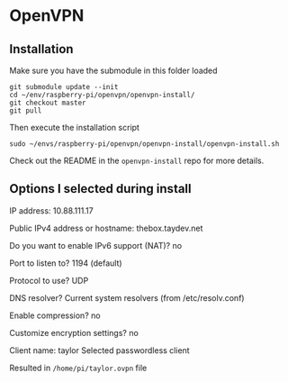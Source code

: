 # OpenVPN

## Installation

Make sure you have the submodule in this folder loaded

```
git submodule update --init
cd ~/env/raspberry-pi/openvpn/openvpn-install/
git checkout master
git pull
```

Then execute the installation script

```
sudo ~/envs/raspberry-pi/openvpn/openvpn-install/openvpn-install.sh
```

Check out the README in the `openvpn-install` repo for more details.

## Options I selected during install

IP address: 10.88.111.17

Public IPv4 address or hostname: thebox.taydev.net

Do you want to enable IPv6 support (NAT)? no

Port to listen to? 1194 (default)

Protocol to use? UDP

DNS resolver? Current system resolvers (from /etc/resolv.conf)

Enable compression? no

Customize encryption settings? no

Client name: taylor
Selected passwordless client

Resulted in `/home/pi/taylor.ovpn` file
